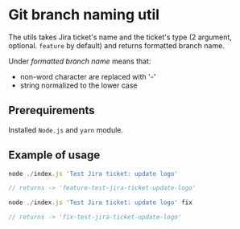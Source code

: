 # Git branch naming util

The utils takes Jira ticket's name and the ticket's type (2 argument, optional. `feature` by default) and returns formatted branch name.

Under _formatted branch name_ means that:

- non-word character are replaced with '-'
- string normalized to the lower case

## Prerequirements

Installed `Node.js` and `yarn` module.

## Example of usage

```javascript
node ./index.js 'Test Jira ticket: update logo'

// returns -> 'feature-test-jira-ticket-update-logo'

node ./index.js 'Test Jira ticket: update logo' fix

// returns -> 'fix-test-jira-ticket-update-logo'
```
